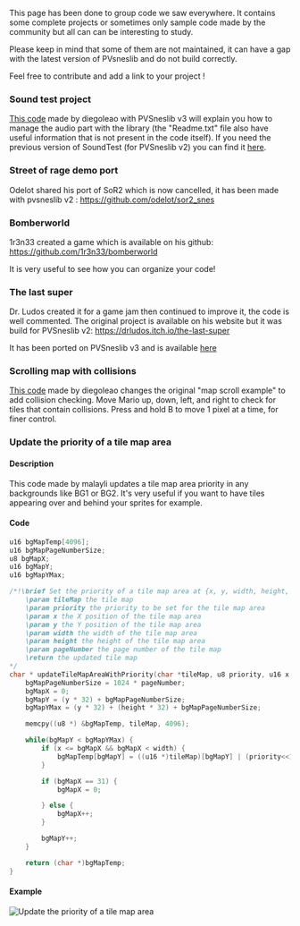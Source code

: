 This page has been done to group code we saw everywhere. It contains some complete projects or sometimes only sample code made by the community but all can can be interesting to study.

Please keep in mind that some of them are not maintained, it can have a gap with the latest version of PVsneslib and do not build correctly.

Feel free to contribute and add a link to your project !

### Sound test project

[This code](https://github.com/alekmaul/pvsneslib/files/6565523/SoundTest_ByDiegoLeao_PvsneslibV3.zip) made by diegoleao with PVSneslib v3 will explain you how to manage the audio part with the library (the "Readme.txt" file also have useful information that is not present in the code itself).
If you need the previous version of SoundTest (for PVSneslib v2) you can find it [here](https://github.com/alekmaul/pvsneslib/files/5396843/SoundTest_ByDiegoLeao.zip).

### Street of rage demo port

Odelot shared his port of SoR2 which is now cancelled, it has been made with pvsneslib v2 : <https://github.com/odelot/sor2_snes>

### Bomberworld

1r3n33 created a game which is available on his github: <https://github.com/1r3n33/bomberworld>

It is very useful to see how you can organize your code!

### The last super

Dr. Ludos created it for a game jam then continued to improve it, the code is well commented. The original project is available on his website but it was build for PVSneslib v2: <https://drludos.itch.io/the-last-super>

It has been ported on PVSneslib v3 and is available [here](https://github.com/alekmaul/pvsneslib/files/6556286/TheLastSuper_sourcecode.zip)

### Scrolling map with collisions

[This code](https://github.com/alekmaul/pvsneslib/files/7149024/mapscroll_example_with_collisions_v3.zip) made by diegoleao changes the original "map scroll example" to add collision checking. Move Mario up, down, left, and right to check for tiles that contain collisions. Press and hold B to move 1 pixel at a time, for finer control.

### Update the priority of a tile map area

#### Description

This code made by malayli updates a tile map area priority in any backgrounds like BG1 or BG2.
It's very useful if you want to have tiles appearing over and behind your sprites for example.

#### Code

```c
u16 bgMapTemp[4096];
u16 bgMapPageNumberSize;
u8 bgMapX;
u16 bgMapY;
u16 bgMapYMax;

/*!\brief Set the priority of a tile map area at {x, y, width, height, pageNumber}
    \param tileMap the tile map
    \param priority the priority to be set for the tile map area
    \param x the X position of the tile map area
    \param y the Y position of the tile map area
    \param width the width of the tile map area
    \param height the height of the tile map area
    \param pageNumber the page number of the tile map
    \return the updated tile map
*/
char * updateTileMapAreaWithPriority(char *tileMap, u8 priority, u16 x, u16 y, u16 width, u16 height, u8 pageNumber) {
    bgMapPageNumberSize = 1024 * pageNumber;
    bgMapX = 0;
    bgMapY = (y * 32) + bgMapPageNumberSize;
    bgMapYMax = (y * 32) + (height * 32) + bgMapPageNumberSize;

    memcpy((u8 *) &bgMapTemp, tileMap, 4096);

    while(bgMapY < bgMapYMax) {
        if (x <= bgMapX && bgMapX < width) {
            bgMapTemp[bgMapY] = ((u16 *)tileMap)[bgMapY] | (priority<<13);
        }

        if (bgMapX == 31) {
            bgMapX = 0;

        } else {
            bgMapX++;
        }

        bgMapY++;
    }

    return (char *)bgMapTemp;
}
```

#### Example

![Update the priority of a tile map area](https://user-images.githubusercontent.com/48180545/187201833-17357bb2-eed4-48b8-a3b1-64a6538ece08.png)
